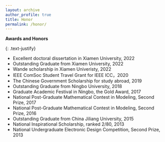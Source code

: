```yaml
---
layout: archive
author_profile: true
title: Honor
permalink: /honor/
---
```


**Awards and Honors**

{: .text-justify}
* Excellent doctoral dissertation in Xiamen University, 2022 
* Outstanding Graduate from Xiamen University, 2022
* Wande scholarship in Xiamen Univeristy, 2022
* IEEE ComSoc Student Travel Grant for IEEE ICC，2020 
* The Chinese Government Scholarship for study abroad, 2019
* Outstanding Graduate from Ningbo University, 2018
* Graduate Academic Festival in Ningbo, the Gold Award, 2017 
* National Post-Graduate Mathematical Contest in Modeling, Second Prize, 2017 
* National Post-Graduate Mathematical Contest in Modeling, Second Prize, 2016 
* Outstanding Graduate from China Jiliang University, 2015
* National Inspirational Scholarship, ranked 2/80, 2013 
* National Undergraduate Electronic Design Competition, Second Prize, 2013 




  




